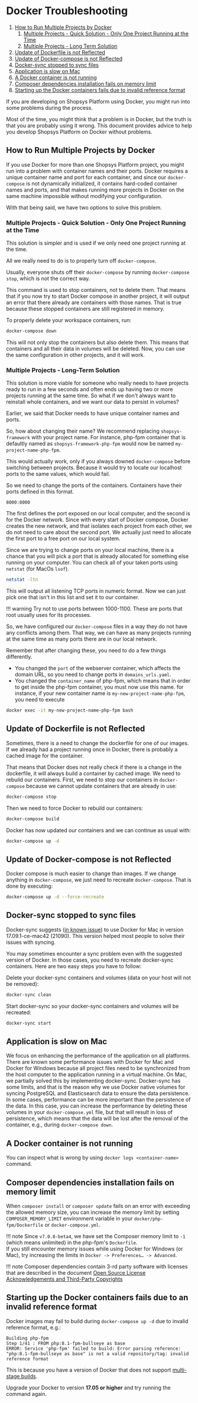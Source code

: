 # Docker Troubleshooting

1. [How to Run Multiple Projects by Docker](#how-to-run-multiple-projects-by-docker)
    1. [Multiple Projects - Quick Solution - Only One Project Running at the Time](#multiple-projects---quick-solution---only-one-project-running-at-the-time)
    1. [Multiple Projects - Long Term Solution](#multiple-projects---long-term-solution)
1. [Update of Dockerfile is not Reflected](#update-of-dockerfile-is-not-reflected)
1. [Update of Docker-compose is not Reflected](#update-of-docker-compose-is-not-reflected)
1. [Docker-sync stopped to sync files](#docker-sync-stopped-to-sync-files)
1. [Application is slow on Mac](#application-is-slow-on-mac)
1. [A Docker container is not running](#a-docker-container-is-not-running)
1. [Composer dependencies installation fails on memory limit](#composer-dependencies-installation-fails-on-memory-limit)
1. [Starting up the Docker containers fails due to invalid reference format](#starting-up-the-docker-containers-fails-due-to-invalid-reference-format)

If you are developing on Shopsys Platform using Docker, you might run into some problems during the process.

Most of the time, you might think that a problem is in Docker, but the truth is that you are probably using it wrong. This document
provides advice to help you develop Shopsys Platform on Docker without problems.

## How to Run Multiple Projects by Docker
If you use Docker for more than one Shopsys Platform project, you might run into a problem with container names and their ports.
Docker requires a unique container name and port for each container, and since our `docker-compose` is not dynamically initialized,
it contains hard-coded container names and ports, and that makes running more projects in Docker on the same machine impossible without
modifying your configuration.

With that being said, we have two options to solve this problem.

### Multiple Projects - Quick Solution - Only One Project Running at the Time
This solution is simpler and is used if we only need one project running at the time.

All we really need to do is to properly turn off `docker-compose`.

Usually, everyone shuts off their `docker-compose` by running `docker-compose stop`, which is not the correct way.

This command is used to stop containers, not to delete them. That means that if you now try to start Docker compose
in another project, it will output an error that there already are containers with those names.
That is true because these stopped containers are still registered in memory.

To properly delete your workspace containers, run:

```sh
docker-compose down
```

This will not only stop the containers but also delete them. This means that containers and all their data in volumes will be deleted.
Now, you can use the same configuration in other projects, and it will work.

### Multiple Projects - Long-Term Solution
This solution is more viable for someone who really needs to have projects ready to run in a few seconds and often ends up having
two or more projects running at the same time. So what if we don't always want to reinstall whole containers, and we want our data to persist in volumes?

Earlier, we said that Docker needs to have unique container names and ports.

So, how about changing their name?
We recommend replacing `shopsys-framework` with your project name. For instance, php-fpm container that is defaultly named as
`shopsys-framework-php-fpm` would now be named `my-project-name-php-fpm`.

This would actually work, only if you always downed `docker-compose` before switching between projects.
Because it would try to locate our localhost ports to the same values, which would fail.

So we need to change the ports of the containers. Containers have their ports defined in this format.

```
8000:8000
```

The first defines the port exposed on our local computer, and the second is for the Docker network. Since with every start of
Docker compose, Docker creates the new network, and that isolates each project from each other, we do not need to care about the second port.
We actually just need to allocate the first port to a free port on our local system.

Since we are trying to change ports on your local machine, there is a chance that you will pick a port that is already allocated for something else running on your computer.
You can check all of your taken ports using `netstat` (for MacOs `lsof`).

```sh
netstat -ltn
```

This will output all listening TCP ports in numeric format. Now we can just pick one that isn't in this list and set it to our container.

!!! warning
    Try not to use ports between 1000-1100. These are ports that root usually uses for its processes.

So, we have configured our `docker-compose` files in a way they do not have any conflicts among them.
That way, we can have as many projects running at the same time as many ports there are in our local network.

Remember that after changing these, you need to do a few things differently.

* You changed the `port` of the webserver container, which affects the domain URL, so you need to change ports in `domains_urls.yaml`.
* You changed the `container_name` of php-fpm, which means that in order to get inside the php-fpm container, you must now use this name.
  for instance, if your new container name is `my-new-project-name-php-fpm`, you need to execute

```sh
docker exec -it my-new-project-name-php-fpm bash
```

## Update of Dockerfile is not Reflected
Sometimes, there is a need to change the dockerfile for one of our images.
If we already had a project running once in Docker, there is probably a cached image for the container.

That means that Docker does not really check if there is a change in the dockerfile,
it will always build a container by cached image. We need to rebuild our containers.
First, we need to stop our containers in `docker-compose` because we cannot update containers that are already in use:

```sh
docker-compose stop
```

Then we need to force Docker to rebuild our containers:

```sh
docker-compose build
```

Docker has now updated our containers and we can continue as usual with:
```sh
docker-compose up -d
```

## Update of Docker-compose is not Reflected

Docker compose is much easier to change than images. If we change anything in `docker-compose`, we just need to recreate `docker-compose`.
That is done by executing:

```sh
docker-compose up -d --force-recreate
```

## Docker-sync stopped to sync files
Docker-sync suggests ([in known issue](https://github.com/EugenMayer/docker-sync/issues/517)) to use Docker for Mac in version 17.09.1-ce-mac42 (21090).
This version helped most people to solve their issues with syncing.

You may sometimes encounter a sync problem even with the suggested version of Docker. In those cases, you need to recreate docker-sync containers. Here are two easy steps you have to follow:

Delete your docker-sync containers and volumes (data on your host will not be removed):
```sh
docker-sync clean
```
Start docker-sync so your docker-sync containers and volumes will be recreated:
```sh
docker-sync start
```

## Application is slow on Mac
We focus on enhancing the performance of the application on all platforms.
There are known some performance issues with Docker for Mac and Docker for Windows because all project files need to be synchronized from the host computer to the application running in a virtual machine.
On Mac, we partially solved this by implementing docker-sync.
Docker-sync has some limits, and that is the reason why we use Docker native volumes for syncing PostgreSQL and Elasticsearch data to ensure the data persistence.
In some cases, performance can be more important than the persistence of the data.
In this case, you can increase the performance by deleting these volumes in your `docker-compose.yml` file, but that will result in loss of persistence, which means that the data will be lost after the removal of the container, e.g., during `docker-compose down`.

## A Docker container is not running
You can inspect what is wrong by using `docker logs <container-name>` command.

## Composer dependencies installation fails on memory limit
When `composer install` or `composer update` fails on an error with exceeding the allowed memory size, you can increase the memory limit by setting `COMPOSER_MEMORY_LIMIT` environment variable in your `docker/php-fpm/Dockerfile` or `docker-compose.yml`.

!!! note
    Since `v7.0.0-beta4`, we have set the Composer memory limit to `-1` (which means unlimited) in the php-fpm's `Dockerfile`.  
    If you still encounter memory issues while using Docker for Windows (or Mac), try increasing the limits in `Docker -> Preferences… -> Advanced`.

!!! note
    Composer dependencies contain 3-rd party software with licenses that are described in the document [Open Source License Acknowledgements and Third-Party Copyrights](https://github.com/shopsys/shopsys/blob/master/open-source-license-acknowledgements-and-third-party-copyrights.md)

## Starting up the Docker containers fails due to an invalid reference format
Docker images may fail to build during `docker-compose up -d` due to invalid reference format, e.g.:
```no-highlight
Building php-fpm
Step 1/41 : FROM php:8.1-fpm-bullseye as base
ERROR: Service 'php-fpm' failed to build: Error parsing reference: "php:8.1-fpm-bullseye as base" is not a valid repository/tag: invalid reference format
```
This is because you have a version of Docker that does not support [multi-stage builds](https://docs.docker.com/develop/develop-images/multistage-build/).

Upgrade your Docker to version **17.05 or higher** and try running the command again.
